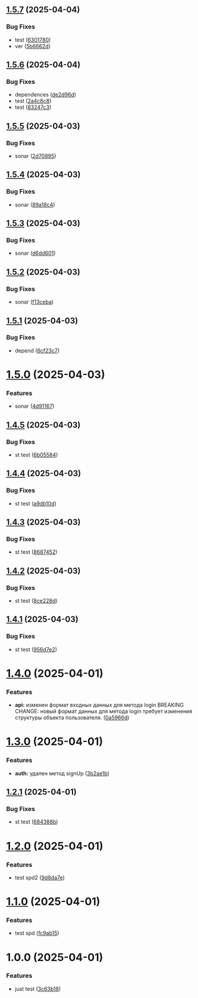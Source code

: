 ## [1.5.7](https://github.com/uikinion/kinematic/compare/v1.5.6...v1.5.7) (2025-04-04)


### Bug Fixes

* test ([6301780](https://github.com/uikinion/kinematic/commit/63017802447ee1f3155d77e7ed85051d42832682))
* ver ([5b6662d](https://github.com/uikinion/kinematic/commit/5b6662d34b1ccd209ec161742354e67fae9b9b4d))

## [1.5.6](https://github.com/uikinion/kinematic/compare/v1.5.5...v1.5.6) (2025-04-04)


### Bug Fixes

* dependences ([de2d96d](https://github.com/uikinion/kinematic/commit/de2d96d4ee988a9f5faa50db75fbe4bee67c5420))
* test ([2a4c8c8](https://github.com/uikinion/kinematic/commit/2a4c8c852f1eb487fd948c5b07e016ec8e251c3a))
* test ([83247c3](https://github.com/uikinion/kinematic/commit/83247c326759160feff63cf01fe18e9a16d1c8e2))

## [1.5.5](https://github.com/uikinion/kinematic/compare/v1.5.4...v1.5.5) (2025-04-03)


### Bug Fixes

* sonar ([2d70895](https://github.com/uikinion/kinematic/commit/2d70895e9e6d684091a50e5310a218af76ab19d1))

## [1.5.4](https://github.com/uikinion/kinematic/compare/v1.5.3...v1.5.4) (2025-04-03)


### Bug Fixes

* sonar ([89a18c4](https://github.com/uikinion/kinematic/commit/89a18c43aef70378aa915ebc34ce5fac170a2a2d))

## [1.5.3](https://github.com/uikinion/kinematic/compare/v1.5.2...v1.5.3) (2025-04-03)


### Bug Fixes

* sonar ([d6dd601](https://github.com/uikinion/kinematic/commit/d6dd6019ff7f5e60ec00bf220a0e1b0cebcbb5a6))

## [1.5.2](https://github.com/uikinion/kinematic/compare/v1.5.1...v1.5.2) (2025-04-03)


### Bug Fixes

* sonar ([f13ceba](https://github.com/uikinion/kinematic/commit/f13ceba05649b00792345f5a64df8305d2730b55))

## [1.5.1](https://github.com/uikinion/kinematic/compare/v1.5.0...v1.5.1) (2025-04-03)


### Bug Fixes

* depend ([6cf23c7](https://github.com/uikinion/kinematic/commit/6cf23c70407ca60cabe8f84c4a64fb9519d627c4))

# [1.5.0](https://github.com/uikinion/kinematic/compare/v1.4.5...v1.5.0) (2025-04-03)


### Features

* sonar ([4d91167](https://github.com/uikinion/kinematic/commit/4d91167644336f5bb5812487ce624b80358d6271))

## [1.4.5](https://github.com/uikinion/kinematic/compare/v1.4.4...v1.4.5) (2025-04-03)


### Bug Fixes

* st test ([6b05584](https://github.com/uikinion/kinematic/commit/6b05584d78cf0b6ef0987ea4f8cb17c459453b85))

## [1.4.4](https://github.com/uikinion/kinematic/compare/v1.4.3...v1.4.4) (2025-04-03)


### Bug Fixes

* st test ([a9db10d](https://github.com/uikinion/kinematic/commit/a9db10d6bd0cce34876ef7c1722134e41b4a9528))

## [1.4.3](https://github.com/uikinion/kinematic/compare/v1.4.2...v1.4.3) (2025-04-03)


### Bug Fixes

* st test ([8687452](https://github.com/uikinion/kinematic/commit/86874520a76c899b5827c40bc86ff652bcce7cbf))

## [1.4.2](https://github.com/uikinion/kinematic/compare/v1.4.1...v1.4.2) (2025-04-03)


### Bug Fixes

* st test ([8ce228d](https://github.com/uikinion/kinematic/commit/8ce228d20f0052f7a70e469b42c1036b6520b462))

## [1.4.1](https://github.com/uikinion/kinematic/compare/v1.4.0...v1.4.1) (2025-04-03)


### Bug Fixes

* st test ([956d7e2](https://github.com/uikinion/kinematic/commit/956d7e205fd5cb1d9256d7226799a2e19695cde7))

# [1.4.0](https://github.com/uikinion/kinematic/compare/v1.3.0...v1.4.0) (2025-04-01)


### Features

* **api:** изменен формат входных данных для метода login  BREAKING CHANGE: новый формат данных для метода login требует изменения структуры объекта пользователя. ([0a5966d](https://github.com/uikinion/kinematic/commit/0a5966d1e58b151fa447244e5816b07b09873540))

# [1.3.0](https://github.com/uikinion/kinematic/compare/v1.2.1...v1.3.0) (2025-04-01)


### Features

* **auth:** удален метод signUp ([3b2ae1b](https://github.com/uikinion/kinematic/commit/3b2ae1b6a2f375f0856efdaf96e386f67e98a666))

## [1.2.1](https://github.com/uikinion/kinematic/compare/v1.2.0...v1.2.1) (2025-04-01)


### Bug Fixes

* st test ([684388b](https://github.com/uikinion/kinematic/commit/684388b5d3577f789cfcfc2539a228f940134ce5))

# [1.2.0](https://github.com/uikinion/kinematic/compare/v1.1.0...v1.2.0) (2025-04-01)


### Features

* test spd2 ([9d8da7e](https://github.com/uikinion/kinematic/commit/9d8da7e41400d394b2027d18e567c548b976385c))

# [1.1.0](https://github.com/uikinion/kinematic/compare/v1.0.0...v1.1.0) (2025-04-01)


### Features

* test spd ([fc9ab15](https://github.com/uikinion/kinematic/commit/fc9ab154a10e6c9e801ed2fe3ad26ce79dd9d804))

# 1.0.0 (2025-04-01)


### Features

* just test ([3c63b18](https://github.com/uikinion/kinematic/commit/3c63b18ab9daa0c267e08d3e063d25dbac975fc9))
